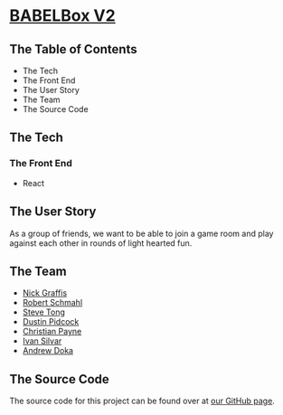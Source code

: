 # [BABELBox V2]()

## The Table of Contents
- The Tech
- The Front End
- The User Story
- The Team
- The Source Code
## The Tech
### The Front End
- React
## The User Story
As a group of friends, we want to be able to join a game room and play against each other in rounds of light hearted fun.
## The Team
- [Nick Graffis](https://github.com/nickgraffis)
- [Robert Schmahl](https://github.com/rschm007)
- [Steve Tong](https://github.com/steversonTong)
- [Dustin Pidcock](https://github.com/DustinPiddy)
- [Christian Payne](https://github.com/ChristianPayne)
- [Ivan Silvar](https://github.com/ifsilvar)
- [Andrew Doka](https://github.com/andrewdoka)
## The Source Code
The source code for this project can be found over at [our GitHub page](https://github.com/https-github-com-steversonTong/BABELbox-backend).
